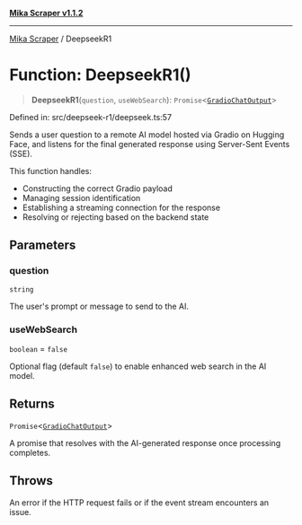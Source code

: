 [**Mika Scraper v1.1.2**](../README.md)

***

[Mika Scraper](../README.md) / DeepseekR1

# Function: DeepseekR1()

> **DeepseekR1**(`question`, `useWebSearch`): `Promise`\<[`GradioChatOutput`](../interfaces/GradioChatOutput.md)\>

Defined in: src/deepseek-r1/deepseek.ts:57

Sends a user question to a remote AI model hosted via Gradio on Hugging Face,
and listens for the final generated response using Server-Sent Events (SSE).

This function handles:
- Constructing the correct Gradio payload
- Managing session identification
- Establishing a streaming connection for the response
- Resolving or rejecting based on the backend state

## Parameters

### question

`string`

The user's prompt or message to send to the AI.

### useWebSearch

`boolean` = `false`

Optional flag (default `false`) to enable enhanced web search in the AI model.

## Returns

`Promise`\<[`GradioChatOutput`](../interfaces/GradioChatOutput.md)\>

A promise that resolves with the AI-generated response once processing completes.

## Throws

An error if the HTTP request fails or if the event stream encounters an issue.
